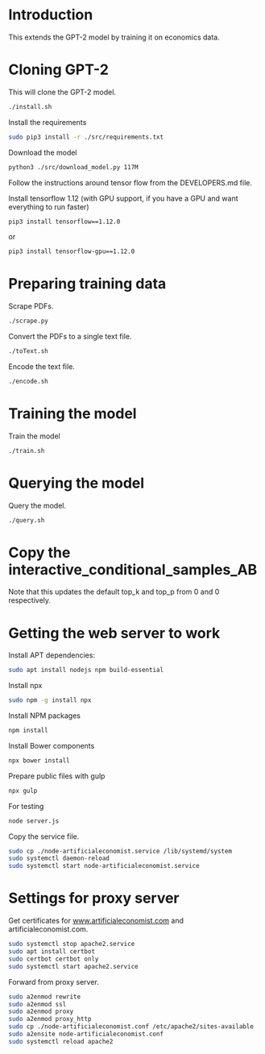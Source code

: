 # Introduction
This extends the GPT-2 model by training it on economics data.

# Cloning GPT-2
This will clone the GPT-2 model.
```bash
./install.sh
```



Install the requirements
```bash
sudo pip3 install -r ./src/requirements.txt
```

Download the model
```bash
python3 ./src/download_model.py 117M
```

Follow the instructions around tensor flow from the DEVELOPERS.md file.

Install tensorflow 1.12 (with GPU support, if you have a GPU and want everything to run faster)
```bash
pip3 install tensorflow==1.12.0
```
or
```bash
pip3 install tensorflow-gpu==1.12.0
```

# Preparing training data
Scrape PDFs.
```bash
./scrape.py
```

Convert the PDFs to a single text file.
```bash
./toText.sh
```

Encode the text file.
```bash
./encode.sh
```

# Training the model
Train the model
```bash
./train.sh
```

# Querying the model
Query the model.
```bash
./query.sh
```

# Copy the interactive_conditional_samples_AB
 Note that this updates the default top_k and top_p from 0 and 0 respectively.

# Getting the web server to work
Install APT dependencies:
```bash
sudo apt install nodejs npm build-essential
```

Install npx
```bash
sudo npm -g install npx
```

Install NPM packages
```bash
npm install
```

Install Bower components
```bash
npx bower install
```

Prepare public files with gulp
```bash
npx gulp
```

For testing
```bash
node server.js
```

Copy the service file.
```bash
sudo cp ./node-artificialeconomist.service /lib/systemd/system
sudo systemctl daemon-reload
sudo systemctl start node-artificialeconomist.service
```

# Settings for proxy server

Get certificates for www.artificialeconomist.com and artificialeconomist.com.
```bash
sudo systemctl stop apache2.service
sudo apt install certbot
sudo certbot certbot only
sudo systemctl start apache2.service
```

Forward from proxy server.
```bash
sudo a2enmod rewrite
sudo a2enmod ssl
sudo a2enmod proxy
sudo a2enmod proxy_http
sudo cp ./node-artificialeconomist.conf /etc/apache2/sites-available
sudo a2ensite node-artificialeconomist.conf
sudo systemctl reload apache2
```


